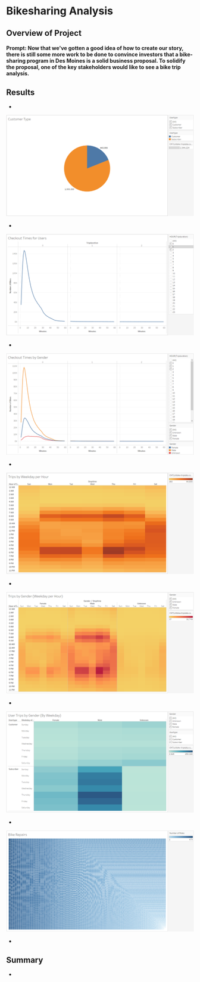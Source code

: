 # Bikesharing Analysis

## Overview of Project

#### Prompt: Now that we've gotten a good idea of how to create our story, there is still some more work to be done to convince investors that a bike-sharing program in Des Moines is a solid business proposal. To solidify the proposal, one of the key stakeholders would like to see a bike trip analysis.



## Results
* 

![Homepage](Write-Up_Resources/Customer_Type.png)

* 

![Homepage](Write-Up_Resources/Checkout_Users.png)

* 

![Homepage](Write-Up_Resources/Checkout_Gender.png)

* 

![Homepage](Write-Up_Resources/Trips_Weekday_by_Hour.png)

* 

![Homepage](Write-Up_Resources/Trips_by_Gender_WD.png)

* 

![Homepage](Write-Up_Resources/User_Trips_by_Gender_WD.png)

* 

![Homepage](Write-Up_Resources/Bike_Repairs.png)

* 


## Summary
* 
